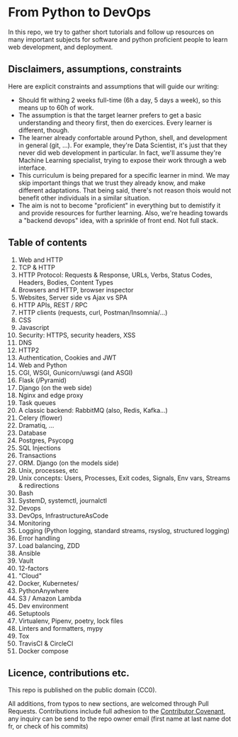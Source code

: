 # From Python to DevOps

In this repo, we try to gather short tutorials and follow up resources on many important subjects for software and python proficient people to learn web development, and deployment.

## Disclaimers, assumptions, constraints

Here are explicit constraints and assumptions that will guide our writing:

- Should fit withing 2 weeks full-time (6h a day, 5 days a week), so this means up to 60h of work.
- The assumption is that the target learner prefers to get a basic understanding and theory first, then do exercices. Every learner is different, though.
- The learner already confortable around Python, shell, and development in general (git, ...). For example, they're Data Scientist, it's just that they never did web development in particular. In fact, we'll assume they're Machine Learning specialist, trying to expose their work through a web interface.
- This curriculum is being prepared for a specific learner in mind. We may skip important things that we trust they already know, and make different adaptations. That being said, there's not reason thois would not benefit other individuals in a similar situation.
- The aim is not to become "proficient" in everything but to demistify it and provide resources for further learning. Also, we're heading towards a "backend devops" idea, with a sprinkle of front end. Not full stack.

## Table of contents

1. Web and HTTP
  1. TCP & HTTP
  1. HTTP Protocol: Requests & Response, URLs, Verbs, Status Codes, Headers, Bodies, Content Types
  1. Browsers and HTTP, browser inspector
  1. Websites, Server side vs Ajax vs SPA
  1. HTTP APIs, REST / RPC
  1. HTTP clients (requests, curl, Postman/Insomnia/...)
  1. CSS
  1. Javascript
  1. Security: HTTPS, security headers, XSS
  1. DNS
  1. HTTP2
  1. Authentication, Cookies and JWT
1. Web and Python
  1. CGI, WSGI, Gunicorn/uwsgi (and ASGI)
  1. Flask (/Pyramid)
  1. Django (on the web side)
  1. Nginx and edge proxy
1. Task queues
  1. A classic backend: RabbitMQ (also, Redis, Kafka...)
  1. Celery (flower)
  1. Dramatiq, ...
1. Database
  1. Postgres, Psycopg
  1. SQL Injections
  1. Transactions
  1. ORM. Django (on the models side)
1. Unix, processes, etc
  1. Unix concepts: Users, Processes, Exit codes, Signals, Env vars, Streams & redirections
  1. Bash
  1. SystemD, systemctl, journalctl
1. Devops
  1. DevOps, InfrastructureAsCode
  1. Monitoring
  1. Logging (Python logging, standard streams, rsyslog, structured logging)
  1. Error handling
  1. Load balancing, ZDD
  1. Ansible
  1. Vault
  1. 12-factors
  1. "Cloud"
  1. Docker, Kubernetes/
  1. PythonAnywhere
  1. S3 / Amazon Lambda
1. Dev environment
  1. Setuptools
  1. Virtualenv, Pipenv, poetry, lock files
  1. Linters and formatters, mypy
  1. Tox
  1. TravisCI & CircleCI
  1. Docker compose

## Licence, contributions etc.

This repo is published on the public domain (CC0).

All additions, from typos to new sections, are welcomed through Pull Requests. Contributions include full adhesion to the [Contributor Covenant](https://www.contributor-covenant.org/version/1/4/code-of-conduct), any inquiry can be send to the repo owner email (first name at last name dot fr, or check of his commits)
